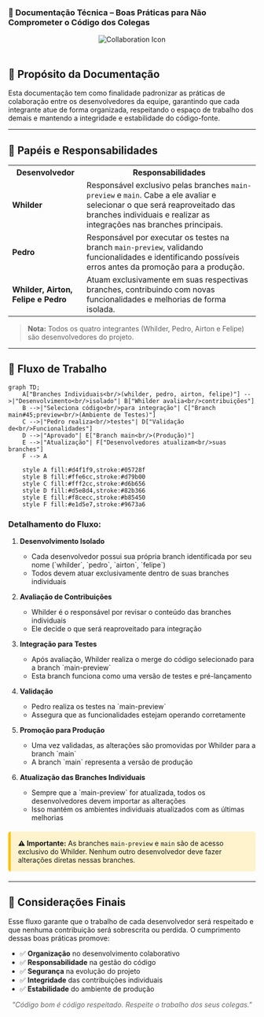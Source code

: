 ### 📄 Documentação Técnica – Boas Práticas para Não Comprometer o Código dos Colegas

<div align="center">
  <img src="/placeholder.svg?height=120&width=120" alt="Collaboration Icon" style="margin-bottom: 20px"/>
</div>

## 🎯 Propósito da Documentação

Esta documentação tem como finalidade padronizar as práticas de colaboração entre os desenvolvedores da equipe, garantindo que cada integrante atue de forma organizada, respeitando o espaço de trabalho dos demais e mantendo a integridade e estabilidade do código-fonte.

---

## 👥 Papéis e Responsabilidades

<table>
  <tr>
    <th>Desenvolvedor</th>
    <th>Responsabilidades</th>
  </tr>
  <tr>
    <td><strong>Whilder</strong></td>
    <td>Responsável exclusivo pelas branches <code>main-preview</code> e <code>main</code>. Cabe a ele avaliar e selecionar o que será reaproveitado das branches individuais e realizar as integrações nas branches principais.</td>
  </tr>
  <tr>
    <td><strong>Pedro</strong></td>
    <td>Responsável por executar os testes na branch <code>main-preview</code>, validando funcionalidades e identificando possíveis erros antes da promoção para a produção.</td>
  </tr>
  <tr>
    <td><strong>Whilder, Airton, Felipe e Pedro</strong></td>
    <td>Atuam exclusivamente em suas respectivas branches, contribuindo com novas funcionalidades e melhorias de forma isolada.</td>
  </tr>
</table>

> **Nota:** Todos os quatro integrantes (Whilder, Pedro, Airton e Felipe) são desenvolvedores do projeto.

---

## 🔄 Fluxo de Trabalho

```mermaid title="Fluxo de Trabalho do Projeto" type="diagram"
graph TD;
    A["Branches Individuais<br/>(whilder, pedro, airton, felipe)"] -->|"Desenvolvimento<br/>isolado"| B["Whilder avalia<br/>contribuições"]
    B -->|"Seleciona código<br/>para integração"| C["Branch main#45;preview<br/>(Ambiente de Testes)"]
    C -->|"Pedro realiza<br/>testes"| D["Validação de<br/>Funcionalidades"]
    D -->|"Aprovado"| E["Branch main<br/>(Produção)"]
    E -->|"Atualização"| F["Desenvolvedores atualizam<br/>suas branches"]
    F --> A
    
    style A fill:#d4f1f9,stroke:#05728f
    style B fill:#ffe6cc,stroke:#d79b00
    style C fill:#fff2cc,stroke:#d6b656
    style D fill:#d5e8d4,stroke:#82b366
    style E fill:#f8cecc,stroke:#b85450
    style F fill:#e1d5e7,stroke:#9673a6
```

### Detalhamento do Fluxo:

1. **Desenvolvimento Isolado**
   - Cada desenvolvedor possui sua própria branch identificada por seu nome (\`whilder\`, \`pedro\`, \`airton\`, \`felipe\`)
   - Todos devem atuar exclusivamente dentro de suas branches individuais

2. **Avaliação de Contribuições**
   - Whilder é o responsável por revisar o conteúdo das branches individuais
   - Ele decide o que será reaproveitado para integração

3. **Integração para Testes**
   - Após avaliação, Whilder realiza o merge do código selecionado para a branch \`main-preview\`
   - Esta branch funciona como uma versão de testes e pré-lançamento

4. **Validação**
   - Pedro realiza os testes na \`main-preview\`
   - Assegura que as funcionalidades estejam operando corretamente

5. **Promoção para Produção**
   - Uma vez validadas, as alterações são promovidas por Whilder para a branch \`main\`
   - A branch \`main\` representa a versão de produção

6. **Atualização das Branches Individuais**
   - Sempre que a \`main-preview\` for atualizada, todos os desenvolvedores devem importar as alterações
   - Isso mantém os ambientes individuais atualizados com as últimas melhorias

<div class="warning" style="background-color: #fff3cd; padding: 15px; border-radius: 5px; border-left: 5px solid #ffc107; margin: 20px 0;">
  <strong>⚠️ Importante:</strong> As branches <code>main-preview</code> e <code>main</code> são de acesso exclusivo do Whilder. Nenhum outro desenvolvedor deve fazer alterações diretas nessas branches.
</div>

---

## 🏁 Considerações Finais

Esse fluxo garante que o trabalho de cada desenvolvedor será respeitado e que nenhuma contribuição será sobrescrita ou perdida. O cumprimento dessas boas práticas promove:

- ✅ **Organização** no desenvolvimento colaborativo
- ✅ **Responsabilidade** na gestão do código
- ✅ **Segurança** na evolução do projeto
- ✅ **Integridade** das contribuições individuais
- ✅ **Estabilidade** do ambiente de produção

<div align="center">
  <p style="font-style: italic; color: #666;">
    "Código bom é código respeitado. Respeite o trabalho dos seus colegas."
  </p>
</div>

